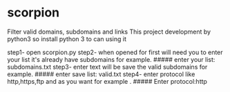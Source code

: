 # scorpion
Filter valid domains, subdomains and links
This project development by python3 so install python 3 to can using it

 step1- open scorpion.py 
 step2- when opened for first will need you to enter your list it's already have subdomains for example.  ##### enter your list: subdomains.txt
 step3- enter text will be save the valid subdomains for example. ##### enter save list: valid.txt
 step4- enter protocol like http,https,ftp and as you want for example . ##### Enter protocol:http
